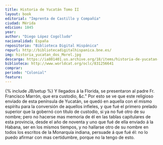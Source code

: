 ```yaml
---
title: Historia de Yucatán Tomo II
layout: book
editorial: "Imprenta de Castillo y Compañía"
ciudad: Mérida
edicion: 1845
year: 
author: "Diego López Cogolludo"
nacionalidad: España
repositorio: "Biblioteca Digital Hispánica"
repurl: http://bibliotecadigitalhispanica.bne.es/
img: historia_yucatan_dos_Morel.jpg
descarga: https://ia801401.us.archive.org/18/items/historia-de-yucatan-ii-diego-lopez-cogolludo/Historia%20de%20Yucatan%20II%20-%20Diego%20L%C3%B3pez%20Cogolludo.pdf
biblioteca: http://www.worldcat.org/oclc/831256641
comprar:
periodo: "Colonial"
feature: 
---
```

{% include JB/setup %}
Y llegados á la Florida, se presentaron al padre Fr. Francisco Marrón, que era custodio, &c." Por esto se ve que este religioso enviado de esta península de Yucatán, se quedó en aquella con el mismo espíritu para la conversión de aquellos infieles, y que fué el primero prelado superior que la gobernó con título de custodio, si ya no fué otro de su nombre; pero no hacerse mas memoria de él en las tablas capitulares de esta provincia, desde el año de noventa y uno que fué de ella enviado á la Habana, ser en los mismos tiempos, y no hallarse otro de su nombre en todos los escritos de la Monarquía indiana, persuade á que fué él: no lo puedo afirmar con mas certidumbre, porque no la tengo de esto.
